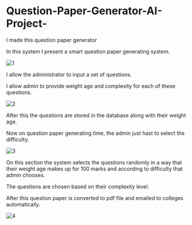 # Question-Paper-Generator-AI-Project-

I made this question paper generator

In this system I present a smart question paper generating system.

![1](https://user-images.githubusercontent.com/26535872/42431855-72c00b1c-8365-11e8-82fb-a8fd779021bc.png)

I allow the administrator to input a set of questions.

I allow admin to provide weight age and complexity for each of these questions.

![2](https://user-images.githubusercontent.com/26535872/42431869-80d49fec-8365-11e8-8ca4-9303be814360.png)

After this the questions are stored in the database along with their weight age. 

Now on question paper generating time, the admin just hast to select the difficulty. 

![3](https://user-images.githubusercontent.com/26535872/42431873-844b495a-8365-11e8-82c6-f138a5effb4c.png)

On this section the system selects the questions randomly in a way that their weight age makes up for 100 marks and according to difficulty that admin chooses. 

The questions are chosen based on their complexity level. 

After this question paper is converted to pdf file and emailed to colleges automatically.

![4](https://user-images.githubusercontent.com/26535872/42431874-87052846-8365-11e8-9061-bb6adc4eb074.png)

